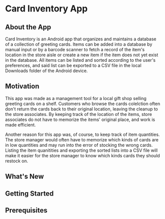 # Card Inventory App
## About the App
Card Inventory is an Android app that organizes and maintains a database of a collection of greeting cards. Items can be added into a database by manual input or by a barcode scanner to fetch a record of the item's location in the store aisle or create a new item if the item does not yet exist in the database. All items can be listed and sorted according to the user's preferences, and said list can be exported to a CSV file in the local Downloads folder of the Android device.
## Motivation
This app was made as a management tool for a local gift shop selling greeting cards on a shelf. Customers who browse the cards colelction often don't return the cards back to their original location, leaving the cleanup to the store associates. By keeping track of the location of the items, store associates do not have to memorize the items' original place, and work is made efficient.

Another reason for this app was, of course, to keep track of item quantities. The store manager would often have to memorize which kinds of cards are in low quantities and may run into the error of stocking the wrong cards. Listing the item quanitities and exporting the sorted lists into a CSV file will make it easier for the store manager to know which kinds cards they should restock on.
## What's New

## Getting Started

## Prerequisites

